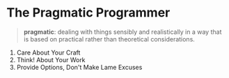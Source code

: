 # The Pragmatic Programmer

> **pragmatic**: dealing with things sensibly and realistically in a way that is based on practical rather than theoretical considerations.

1. Care About Your Craft
2. Think! About Your Work
3. Provide Options, Don't Make Lame Excuses